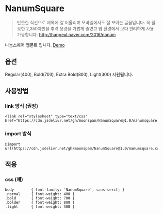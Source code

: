 # NanumSquare
> 반듯한 직선으로 제목에 잘 어울리며 모바일에서도 잘 보이는 글꼴입니다. 꼭 필요한 2,350자만을 추려 용량을 가볍게 줄였고 웹 환경에서 보다 편리하게 사용 가능합니다. http://hangeul.naver.com/2016/nanum

나눔스퀘어 웹폰트 입니다.
[Demo](https://htmlpreview.github.io/?https://github.com/moonspam/NanumSquare/blob/master/index.html)

## 옵션
Regular(400), Bold(700), Extra Bold(800), Light(300) 지원됩니다.

## 사용방법

### link 방식 (권장)
	<link rel="stylesheet" type="text/css" href="https://cdn.jsdelivr.net/gh/moonspam/NanumSquare@1.0/nanumsquare.css">

### import 방식
	@import url(https://cdn.jsdelivr.net/gh/moonspam/NanumSquare@1.0/nanumsquare.css);

## 적용
### css (예)
	body		{ font-family: 'NanumSquare', sans-serif; }
	.normal		{ font-weight: 400 }
	.bold		{ font-weight: 700 }
	.bolder		{ font-weight: 800 }
	.light		{ font-weight: 300 }

